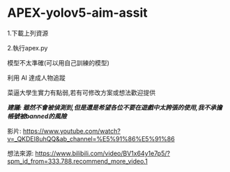 # APEX-yolov5-aim-assit
1.下載上列資源

2.執行apex.py

模型不太準確(可以用自己訓練的模型)

利用 AI 達成人物追蹤

菜逼大學生實力有點弱,若有可修改方案或想法歡迎提供


<b><i>建議: 雖然不會被偵測到,但是還是希望各位不要在遊戲中太誇張的使用,我不承擔帳號被banned的風險</i></b>

影片: https://www.youtube.com/watch?v=_QKDEI8uhQQ&ab_channel=%E5%91%86%E5%91%86

想法來源: https://www.bilibili.com/video/BV1x64y1e7p5/?spm_id_from=333.788.recommend_more_video.1
